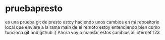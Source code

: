# pruebapresto
es una prueba git de presto
estoy haciendo unos cambios en mi repositorio local que enviare a la rama main de el remoto
estoy entendiendo bien como funciona git and github :)
Ahora voy a mandar estos cambios al internet 123

